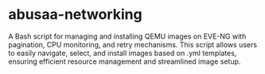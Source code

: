 # abusaa-networking
A Bash script for managing and installing QEMU images on EVE-NG with pagination, CPU monitoring, and retry mechanisms. This script allows users to easily navigate, select, and install images based on .yml templates, ensuring efficient resource management and streamlined image setup.
